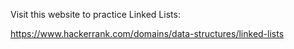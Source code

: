 
Visit this website to practice Linked Lists:

https://www.hackerrank.com/domains/data-structures/linked-lists
